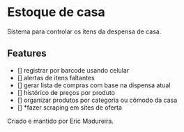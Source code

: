 # Estoque de casa
Sistema para controlar os itens da despensa de casa.

## Features
- [] registrar por barcode usando celular
- [] alertas de itens faltantes
- [] gerar lista de compras com base na dispensa atual
- [] histórico de preços por produto
- [] organizar produtos por categoria ou cômodo da casa
- [] *fazer scraping em sites de oferta

Criado e mantido por Eric Madureira.
